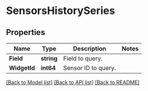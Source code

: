 # SensorsHistorySeries

## Properties
Name | Type | Description | Notes
------------ | ------------- | ------------- | -------------
**Field** | **string** | Field to query. | 
**WidgetId** | **int64** | Sensor ID to query. | 

[[Back to Model list]](../README.md#documentation-for-models) [[Back to API list]](../README.md#documentation-for-api-endpoints) [[Back to README]](../README.md)


